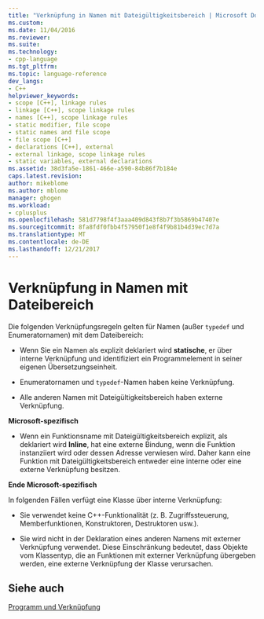 ```yaml
---
title: "Verknüpfung in Namen mit Dateigültigkeitsbereich | Microsoft Docs"
ms.custom: 
ms.date: 11/04/2016
ms.reviewer: 
ms.suite: 
ms.technology:
- cpp-language
ms.tgt_pltfrm: 
ms.topic: language-reference
dev_langs:
- C++
helpviewer_keywords:
- scope [C++], linkage rules
- linkage [C++], scope linkage rules
- names [C++], scope linkage rules
- static modifier, file scope
- static names and file scope
- file scope [C++]
- declarations [C++], external
- external linkage, scope linkage rules
- static variables, external declarations
ms.assetid: 38d3fa5e-1861-466e-a590-84b86f7b184e
caps.latest.revision: 
author: mikeblome
ms.author: mblome
manager: ghogen
ms.workload:
- cplusplus
ms.openlocfilehash: 581d7798f4f3aaa409d843f8b7f3b5869b47407e
ms.sourcegitcommit: 8fa8fdf0fbb4f57950f1e8f4f9b81b4d39ec7d7a
ms.translationtype: MT
ms.contentlocale: de-DE
ms.lasthandoff: 12/21/2017
---
```

# <a name="linkage-in-names-with-file-scope"></a>Verknüpfung in Namen mit Dateibereich
Die folgenden Verknüpfungsregeln gelten für Namen (außer `typedef` und Enumeratornamen) mit dem Dateibereich:  
  
-   Wenn Sie ein Namen als explizit deklariert wird **statische**, er über interne Verknüpfung und identifiziert ein Programmelement in seiner eigenen Übersetzungseinheit.  
  
-   Enumeratornamen und `typedef`-Namen haben keine Verknüpfung.  
  
-   Alle anderen Namen mit Dateigültigkeitsbereich haben externe Verknüpfung.  
  
 **Microsoft-spezifisch**  
  
-   Wenn ein Funktionsname mit Dateigültigkeitsbereich explizit, als deklariert wird **Inline**, hat eine externe Bindung, wenn die Funktion instanziiert wird oder dessen Adresse verwiesen wird. Daher kann eine Funktion mit Dateigültigkeitsbereich entweder eine interne oder eine externe Verknüpfung besitzen.  
  
 **Ende Microsoft-spezifisch**  
  
 In folgenden Fällen verfügt eine Klasse über interne Verknüpfung:  
  
-   Sie verwendet keine C++-Funktionalität (z. B. Zugriffssteuerung, Memberfunktionen, Konstruktoren, Destruktoren usw.).  
  
-   Sie wird nicht in der Deklaration eines anderen Namens mit externer Verknüpfung verwendet. Diese Einschränkung bedeutet, dass Objekte vom Klassentyp, die an Funktionen mit externer Verknüpfung übergeben werden, eine externe Verknüpfung der Klasse verursachen.  
  
## <a name="see-also"></a>Siehe auch  
 [Programm und Verknüpfung](../cpp/program-and-linkage-cpp.md)